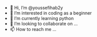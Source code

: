 - 👋 Hi, I’m @youssefihab2y
- 👀 I’m interested in coding as a beginner
- 🌱 I’m currently learning python
- 💞️ I’m looking to collaborate on ...
- 📫 How to reach me ...

<!---
youssefihab2y/youssefihab2y is a ✨ special ✨ repository because its `README.md` (this file) appears on your GitHub profile.
You can click the Preview link to take a look at your changes.
--->
